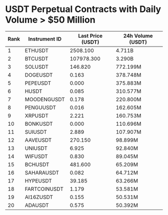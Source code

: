 # USDT Perpetual Contracts with Daily Volume > $50 Million

| Rank | Instrument ID | Last Price (USDT) | 24h Volume (USDT) |
|------|---------------|-------------------|-------------------|
| 1 | ETHUSDT | 2508.100 | 4.711B |
| 2 | BTCUSDT | 107978.300 | 3.290B |
| 3 | SOLUSDT | 146.820 | 772.199M |
| 4 | DOGEUSDT | 0.163 | 378.748M |
| 5 | PEPEUSDT | 0.000 | 375.883M |
| 6 | HUSDT | 0.085 | 310.577M |
| 7 | MOODENGUSDT | 0.178 | 220.800M |
| 8 | PENGUUSDT | 0.016 | 162.605M |
| 9 | XRPUSDT | 2.221 | 160.753M |
| 10 | BONKUSDT | 0.000 | 110.696M |
| 11 | SUIUSDT | 2.889 | 107.907M |
| 12 | AAVEUSDT | 270.150 | 98.899M |
| 13 | UNIUSDT | 6.925 | 92.840M |
| 14 | WIFUSDT | 0.830 | 89.045M |
| 15 | BCHUSDT | 481.600 | 65.209M |
| 16 | SAHARAUSDT | 0.082 | 64.712M |
| 17 | HYPEUSDT | 39.185 | 63.266M |
| 18 | FARTCOINUSDT | 1.179 | 53.581M |
| 19 | AI16ZUSDT | 0.155 | 50.531M |
| 20 | ADAUSDT | 0.575 | 50.392M |
